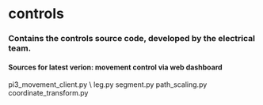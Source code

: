# controls

### Contains the controls source code, developed by the electrical team.

#### Sources for latest verion: movement control via web dashboard

pi3_movement_client.py \\ 
leg.py
segment.py
path_scaling.py
coordinate_transform.py


